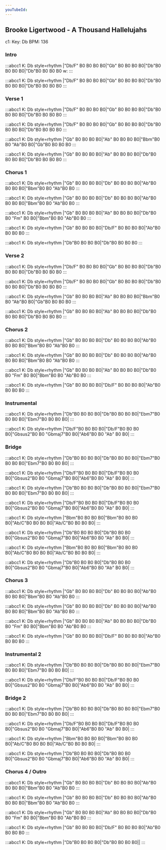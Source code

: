 ```yaml
---
youTubeId: 
---
```


## Brooke Ligertwood - A Thousand Hallelujahs

c1: Key: Db BPM: 136

### Intro

:::abcc1
K: Db style=rhythm
|"Db/F" B0 B0 B0 B0|"Gb" B0 B0 B0 B0|"Db"B0 B0 B0 B0|"Db"B0 B0 B0 B0
w: 
:::

:::abcc1
K: Db style=rhythm
|"Db/F" B0 B0 B0 B0|"Gb" B0 B0 B0 B0|"Db"B0 B0 B0 B0|"Db"B0 B0 B0 B0
:::

### Verse 1

:::abcc1
K: Db style=rhythm
|"Db/F" B0 B0 B0 B0|"Gb" B0 B0 B0 B0|"Db"B0 B0 B0 B0|"Db"B0 B0 B0 B0
:::

:::abcc1
K: Db style=rhythm
|"Db/F" B0 B0 B0 B0|"Gb" B0 B0 B0 B0|"Db"B0 B0 B0 B0|"Db"B0 B0 B0 B0
:::

:::abcc1
K: Db style=rhythm
|"Gb" B0 B0 B0 B0|"Ab" B0 B0 B0 B0|"Bbm"B0 B0 "Ab"B0 B0|"Gb"B0 B0 B0 B0
:::

:::abcc1
K: Db style=rhythm
|"Gb" B0 B0 B0 B0|"Ab" B0 B0 B0 B0|"Db"B0 B0 B0 B0|"Db"B0 B0 B0 B0
:::

### Chorus 1

:::abcc1
K: Db style=rhythm
|"Gb" B0 B0 B0 B0|"Db" B0 B0 B0 B0|"Ab"B0 B0 B0 B0|"Bbm"B0 B0 "Ab"B0 B0
:::

:::abcc1
K: Db style=rhythm
|"Gb" B0 B0 B0 B0|"Db" B0 B0 B0 B0|"Ab"B0 B0 B0 B0|"Bbm"B0 B0 "Ab"B0 B0
:::

:::abcc1
K: Db style=rhythm
|"Gb" B0 B0 B0 B0|"Ab" B0 B0 B0 B0|"Db"B0 B0 "Fm" B0 B0|"Bbm"B0 B0 "Ab"B0 B0
:::

:::abcc1
K: Db style=rhythm
|"Gb" B0 B0 B0 B0|"Db/F" B0 B0 B0 B0|"Ab"B0 B0 B0 B0
:::

:::abcc1
K: Db style=rhythm
|"Db"B0 B0 B0 B0|"Db"B0 B0 B0 B0
:::

### Verse 2

:::abcc1
K: Db style=rhythm
|"Db/F" B0 B0 B0 B0|"Gb" B0 B0 B0 B0|"Db"B0 B0 B0 B0|"Db"B0 B0 B0 B0
:::

:::abcc1
K: Db style=rhythm
|"Db/F" B0 B0 B0 B0|"Gb" B0 B0 B0 B0|"Db"B0 B0 B0 B0|"Db"B0 B0 B0 B0
:::

:::abcc1
K: Db style=rhythm
|"Gb" B0 B0 B0 B0|"Ab" B0 B0 B0 B0|"Bbm"B0 B0 "Ab"B0 B0|"Gb"B0 B0 B0 B0
:::

:::abcc1
K: Db style=rhythm
|"Gb" B0 B0 B0 B0|"Ab" B0 B0 B0 B0|"Db"B0 B0 B0 B0|"Db"B0 B0 B0 B0
:::

### Chorus 2

:::abcc1
K: Db style=rhythm
|"Gb" B0 B0 B0 B0|"Db" B0 B0 B0 B0|"Ab"B0 B0 B0 B0|"Bbm"B0 B0 "Ab"B0 B0
:::

:::abcc1
K: Db style=rhythm
|"Gb" B0 B0 B0 B0|"Db" B0 B0 B0 B0|"Ab"B0 B0 B0 B0|"Bbm"B0 B0 "Ab"B0 B0
:::

:::abcc1
K: Db style=rhythm
|"Gb" B0 B0 B0 B0|"Ab" B0 B0 B0 B0|"Db"B0 B0 "Fm" B0 B0|"Bbm"B0 B0 "Ab"B0 B0
:::

:::abcc1
K: Db style=rhythm
|"Gb" B0 B0 B0 B0|"Db/F" B0 B0 B0 B0|"Ab"B0 B0 B0 B0
:::

### Instrumental

:::abcc1
K: Db style=rhythm
|"Db"B0 B0 B0 B0|"Db"B0 B0 B0 B0|"Ebm7"B0 B0 B0 B0|"Ebm7"B0 B0 B0 B0|
:::

:::abcc1
K: Db style=rhythm
|"Db/F"B0 B0 B0 B0|"Db/F"B0 B0 B0 B0|"Gbsus2"B0 B0 "Gbmaj7"B0 B0|"Ab6"B0 B0 "Ab" B0 B0|
:::

### Bridge

:::abcc1
K: Db style=rhythm
|"Db"B0 B0 B0 B0|"Db"B0 B0 B0 B0|"Ebm7"B0 B0 B0 B0|"Ebm7"B0 B0 B0 B0|
:::

:::abcc1
K: Db style=rhythm
|"Db/F"B0 B0 B0 B0|"Db/F"B0 B0 B0 B0|"Gbsus2"B0 B0 "Gbmaj7"B0 B0|"Ab6"B0 B0 "Ab" B0 B0|
:::

:::abcc1
K: Db style=rhythm
|"Db"B0 B0 B0 B0|"Db"B0 B0 B0 B0|"Ebm7"B0 B0 B0 B0|"Ebm7"B0 B0 B0 B0|
:::

:::abcc1
K: Db style=rhythm
|"Db/F"B0 B0 B0 B0|"Db/F"B0 B0 B0 B0|"Gbsus2"B0 B0 "Gbmaj7"B0 B0|"Ab6"B0 B0 "Ab" B0 B0|
:::

:::abcc1
K: Db style=rhythm
|"Bbm"B0 B0 B0 B0|"Bbm"B0 B0 B0 B0|"Ab/C"B0 B0 B0 B0|"Ab/C"B0 B0 B0 B0|
:::

:::abcc1
K: Db style=rhythm
|"Db"B0 B0 B0 B0|"Db"B0 B0 B0 B0|"Gbsus2"B0 B0 "Gbmaj7"B0 B0|"Ab6"B0 B0 "Ab" B0 B0|
:::

:::abcc1
K: Db style=rhythm
|"Bbm"B0 B0 B0 B0|"Bbm"B0 B0 B0 B0|"Ab/C"B0 B0 B0 B0|"Ab/C"B0 B0 B0 B0|
:::

:::abcc1
K: Db style=rhythm
|"Db"B0 B0 B0 B0|"Db"B0 B0 B0 B0|"Gbsus2"B0 B0 "Gbmaj7"B0 B0|"Ab6"B0 B0 "Ab" B0 B0|
:::

### Chorus 3

:::abcc1
K: Db style=rhythm
|"Gb" B0 B0 B0 B0|"Db" B0 B0 B0 B0|"Ab"B0 B0 B0 B0|"Bbm"B0 B0 "Ab"B0 B0
:::

:::abcc1
K: Db style=rhythm
|"Gb" B0 B0 B0 B0|"Db" B0 B0 B0 B0|"Ab"B0 B0 B0 B0|"Bbm"B0 B0 "Ab"B0 B0
:::

:::abcc1
K: Db style=rhythm
|"Gb" B0 B0 B0 B0|"Ab" B0 B0 B0 B0|"Db"B0 B0 "Fm" B0 B0|"Bbm"B0 B0 "Ab"B0 B0
:::

:::abcc1
K: Db style=rhythm
|"Gb" B0 B0 B0 B0|"Db/F" B0 B0 B0 B0|"Ab"B0 B0 B0 B0
:::

### Instrumental 2

:::abcc1
K: Db style=rhythm
|"Db"B0 B0 B0 B0|"Db"B0 B0 B0 B0|"Ebm7"B0 B0 B0 B0|"Ebm7"B0 B0 B0 B0|
:::

:::abcc1
K: Db style=rhythm
|"Db/F"B0 B0 B0 B0|"Db/F"B0 B0 B0 B0|"Gbsus2"B0 B0 "Gbmaj7"B0 B0|"Ab6"B0 B0 "Ab" B0 B0|
:::

### Bridge 2

:::abcc1
K: Db style=rhythm
|"Db"B0 B0 B0 B0|"Db"B0 B0 B0 B0|"Ebm7"B0 B0 B0 B0|"Ebm7"B0 B0 B0 B0|
:::

:::abcc1
K: Db style=rhythm
|"Db/F"B0 B0 B0 B0|"Db/F"B0 B0 B0 B0|"Gbsus2"B0 B0 "Gbmaj7"B0 B0|"Ab6"B0 B0 "Ab" B0 B0|
:::

:::abcc1
K: Db style=rhythm
|"Bbm"B0 B0 B0 B0|"Bbm"B0 B0 B0 B0|"Ab/C"B0 B0 B0 B0|"Ab/C"B0 B0 B0 B0|
:::

:::abcc1
K: Db style=rhythm
|"Db"B0 B0 B0 B0|"Db"B0 B0 B0 B0|"Gbsus2"B0 B0 "Gbmaj7"B0 B0|"Ab6"B0 B0 "Ab" B0 B0|
:::

### Chorus 4 / Outro

:::abcc1
K: Db style=rhythm
|"Gb" B0 B0 B0 B0|"Db" B0 B0 B0 B0|"Ab"B0 B0 B0 B0|"Bbm"B0 B0 "Ab"B0 B0
:::

:::abcc1
K: Db style=rhythm
|"Gb" B0 B0 B0 B0|"Db" B0 B0 B0 B0|"Ab"B0 B0 B0 B0|"Bbm"B0 B0 "Ab"B0 B0
:::

:::abcc1
K: Db style=rhythm
|"Gb" B0 B0 B0 B0|"Ab" B0 B0 B0 B0|"Db"B0 B0 "Fm" B0 B0|"Bbm"B0 B0 "Ab"B0 B0
:::

:::abcc1
K: Db style=rhythm
|"Gb" B0 B0 B0 B0|"Db/F" B0 B0 B0 B0|"Ab"B0 B0 B0 B0
:::

:::abcc1
K: Db style=rhythm
|"Db"B0 B0 B0 B0|"Db"B0 B0 B0 B0||
:::